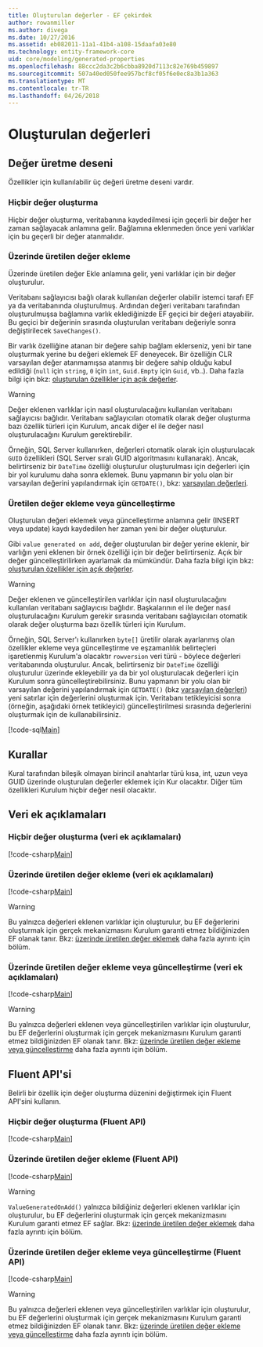 ```yaml
---
title: Oluşturulan değerler - EF çekirdek
author: rowanmiller
ms.author: divega
ms.date: 10/27/2016
ms.assetid: eb082011-11a1-41b4-a108-15daafa03e80
ms.technology: entity-framework-core
uid: core/modeling/generated-properties
ms.openlocfilehash: 88ccc2da3c2b6cbba8920d7113c82e769b459897
ms.sourcegitcommit: 507a40ed050fee957bcf8cf05f6e0ec8a3b1a363
ms.translationtype: MT
ms.contentlocale: tr-TR
ms.lasthandoff: 04/26/2018
---
```

# <a name="generated-values"></a>Oluşturulan değerleri

## <a name="value-generation-patterns"></a>Değer üretme deseni

Özellikler için kullanılabilir üç değeri üretme deseni vardır.

### <a name="no-value-generation"></a>Hiçbir değer oluşturma

Hiçbir değer oluşturma, veritabanına kaydedilmesi için geçerli bir değer her zaman sağlayacak anlamına gelir. Bağlamına eklenmeden önce yeni varlıklar için bu geçerli bir değer atanmalıdır.

### <a name="value-generated-on-add"></a>Üzerinde üretilen değer ekleme

Üzerinde üretilen değer Ekle anlamına gelir, yeni varlıklar için bir değer oluşturulur.

Veritabanı sağlayıcısı bağlı olarak kullanılan değerler olabilir istemci tarafı EF ya da veritabanında oluşturulmuş. Ardından değeri veritabanı tarafından oluşturulmuşsa bağlamına varlık eklediğinizde EF geçici bir değeri atayabilir. Bu geçici bir değerinin sırasında oluşturulan veritabanı değeriyle sonra değiştirilecek `SaveChanges()`.

Bir varlık özelliğine atanan bir değere sahip bağlam eklerseniz, yeni bir tane oluşturmak yerine bu değeri eklemek EF deneyecek. Bir özelliğin CLR varsayılan değer atanmamışsa atanmış bir değere sahip olduğu kabul edildiği (`null` için `string`, `0` için `int`, `Guid.Empty` için `Guid`, vb..). Daha fazla bilgi için bkz: [oluşturulan özellikler için açık değerler](../saving/explicit-values-generated-properties.md).

> [!WARNING]  
> Değer eklenen varlıklar için nasıl oluşturulacağını kullanılan veritabanı sağlayıcısı bağlıdır. Veritabanı sağlayıcıları otomatik olarak değer oluşturma bazı özellik türleri için Kurulum, ancak diğer el ile değer nasıl oluşturulacağını Kurulum gerektirebilir.
>
> Örneğin, SQL Server kullanırken, değerleri otomatik olarak için oluşturulacak `GUID` özellikleri (SQL Server sıralı GUID algoritmasını kullanarak). Ancak, belirtirseniz bir `DateTime` özelliği oluşturulur oluşturulması için değerleri için bir yol kurulumu daha sonra eklemek. Bunu yapmanın bir yolu olan bir varsayılan değerini yapılandırmak için `GETDATE()`, bkz: [varsayılan değerleri](relational/default-values.md).

### <a name="value-generated-on-add-or-update"></a>Üretilen değer ekleme veya güncelleştirme

Oluşturulan değeri eklemek veya güncelleştirme anlamına gelir (INSERT veya update) kaydı kaydedilen her zaman yeni bir değer oluşturulur.

Gibi `value generated on add`, değer oluşturulan bir değer yerine eklenir, bir varlığın yeni eklenen bir örnek özelliği için bir değer belirtirseniz. Açık bir değer güncelleştirilirken ayarlamak da mümkündür. Daha fazla bilgi için bkz: [oluşturulan özellikler için açık değerler](../saving/explicit-values-generated-properties.md).

> [!WARNING]
> Değer eklenen ve güncelleştirilen varlıklar için nasıl oluşturulacağını kullanılan veritabanı sağlayıcısı bağlıdır. Başkalarının el ile değer nasıl oluşturulacağını Kurulum gerekir sırasında veritabanı sağlayıcıları otomatik olarak değer oluşturma bazı özellik türleri için Kurulum.
> 
> Örneğin, SQL Server'ı kullanırken `byte[]` üretilir olarak ayarlanmış olan özellikler ekleme veya güncelleştirme ve eşzamanlılık belirteçleri işaretlenmiş Kurulum'a olacaktır `rowversion` veri türü - böylece değerleri veritabanında oluşturulur. Ancak, belirtirseniz bir `DateTime` özelliği oluşturulur üzerinde ekleyebilir ya da bir yol oluşturulacak değerleri için Kurulum sonra güncelleştirebilirsiniz. Bunu yapmanın bir yolu olan bir varsayılan değerini yapılandırmak için `GETDATE()` (bkz [varsayılan değerleri](relational/default-values.md)) yeni satırlar için değerlerini oluşturmak için. Veritabanı tetikleyicisi sonra (örneğin, aşağıdaki örnek tetikleyici) güncelleştirilmesi sırasında değerlerini oluşturmak için de kullanabilirsiniz.
> 
> [!code-sql[Main](../../../samples/core/Modeling/FluentAPI/Samples/ValueGeneratedOnAddOrUpdate.sql)]

## <a name="conventions"></a>Kurallar

Kural tarafından bileşik olmayan birincil anahtarlar türü kısa, int, uzun veya GUID üzerinde oluşturulan değerler eklemek için Kur olacaktır. Diğer tüm özellikleri Kurulum hiçbir değer nesil olacaktır.

## <a name="data-annotations"></a>Veri ek açıklamaları

### <a name="no-value-generation-data-annotations"></a>Hiçbir değer oluşturma (veri ek açıklamaları)

[!code-csharp[Main](../../../samples/core/Modeling/DataAnnotations/Samples/ValueGeneratedNever.cs#Sample)]

### <a name="value-generated-on-add-data-annotations"></a>Üzerinde üretilen değer ekleme (veri ek açıklamaları)

[!code-csharp[Main](../../../samples/core/Modeling/DataAnnotations/Samples/ValueGeneratedOnAdd.cs#Sample)]

> [!WARNING]  
> Bu yalnızca değerleri eklenen varlıklar için oluşturulur, bu EF değerlerini oluşturmak için gerçek mekanizmasını Kurulum garanti etmez bildiğinizden EF olanak tanır. Bkz: [üzerinde üretilen değer eklemek](#value-generated-on-add) daha fazla ayrıntı için bölüm.

### <a name="value-generated-on-add-or-update-data-annotations"></a>Üzerinde üretilen değer ekleme veya güncelleştirme (veri ek açıklamaları)

[!code-csharp[Main](../../../samples/core/Modeling/DataAnnotations/Samples/ValueGeneratedOnAddOrUpdate.cs#Sample)]

> [!WARNING]  
> Bu yalnızca değerleri eklenen veya güncelleştirilen varlıklar için oluşturulur, bu EF değerlerini oluşturmak için gerçek mekanizmasını Kurulum garanti etmez bildiğinizden EF olanak tanır. Bkz: [üzerinde üretilen değer ekleme veya güncelleştirme](#value-generated-on-add-or-update) daha fazla ayrıntı için bölüm.

## <a name="fluent-api"></a>Fluent API'si

Belirli bir özellik için değer oluşturma düzenini değiştirmek için Fluent API'sini kullanın.

### <a name="no-value-generation-fluent-api"></a>Hiçbir değer oluşturma (Fluent API)

[!code-csharp[Main](../../../samples/core/Modeling/FluentAPI/Samples/ValueGeneratedNever.cs#Sample)]

### <a name="value-generated-on-add-fluent-api"></a>Üzerinde üretilen değer ekleme (Fluent API)

[!code-csharp[Main](../../../samples/core/Modeling/FluentAPI/Samples/ValueGeneratedOnAdd.cs#Sample)]

> [!WARNING]  
> `ValueGeneratedOnAdd()` yalnızca bildiğiniz değerleri eklenen varlıklar için oluşturulur, bu EF değerlerini oluşturmak için gerçek mekanizmasını Kurulum garanti etmez EF sağlar.  Bkz: [üzerinde üretilen değer eklemek](#value-generated-on-add) daha fazla ayrıntı için bölüm.

### <a name="value-generated-on-add-or-update-fluent-api"></a>Üzerinde üretilen değer ekleme veya güncelleştirme (Fluent API)

[!code-csharp[Main](../../../samples/core/Modeling/FluentAPI/Samples/ValueGeneratedOnAddOrUpdate.cs#Sample)]

> [!WARNING]  
> Bu yalnızca değerleri eklenen veya güncelleştirilen varlıklar için oluşturulur, bu EF değerlerini oluşturmak için gerçek mekanizmasını Kurulum garanti etmez bildiğinizden EF olanak tanır. Bkz: [üzerinde üretilen değer ekleme veya güncelleştirme](#value-generated-on-add-or-update) daha fazla ayrıntı için bölüm.
